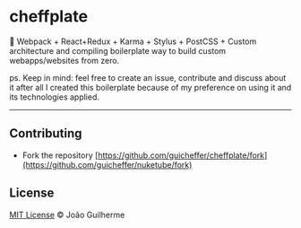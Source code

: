 # cheffplate
:beginner: Webpack + React+Redux + Karma + Stylus + PostCSS + Custom architecture and compiling boilerplate way to build custom webapps/websites from zero.

ps. Keep in mind: feel free to create an issue, contribute and discuss about it after all I created this boilerplate because of my preference on using it and its technologies applied.

___

## Contributing

- Fork the repository [https://github.com/guicheffer/cheffplate/fork](https://github.com/guicheffer/nuketube/fork)

## License

<a href="http://guicheffer.mit-license.org/" target="_blank">MIT License</a> © João Guilherme
